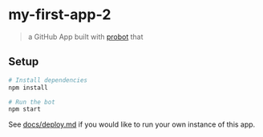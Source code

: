 # my-first-app-2

> a GitHub App built with [probot](https://github.com/probot/probot) that 

## Setup

```sh
# Install dependencies
npm install

# Run the bot
npm start
```

See [docs/deploy.md](docs/deploy.md) if you would like to run your own instance of this app.
